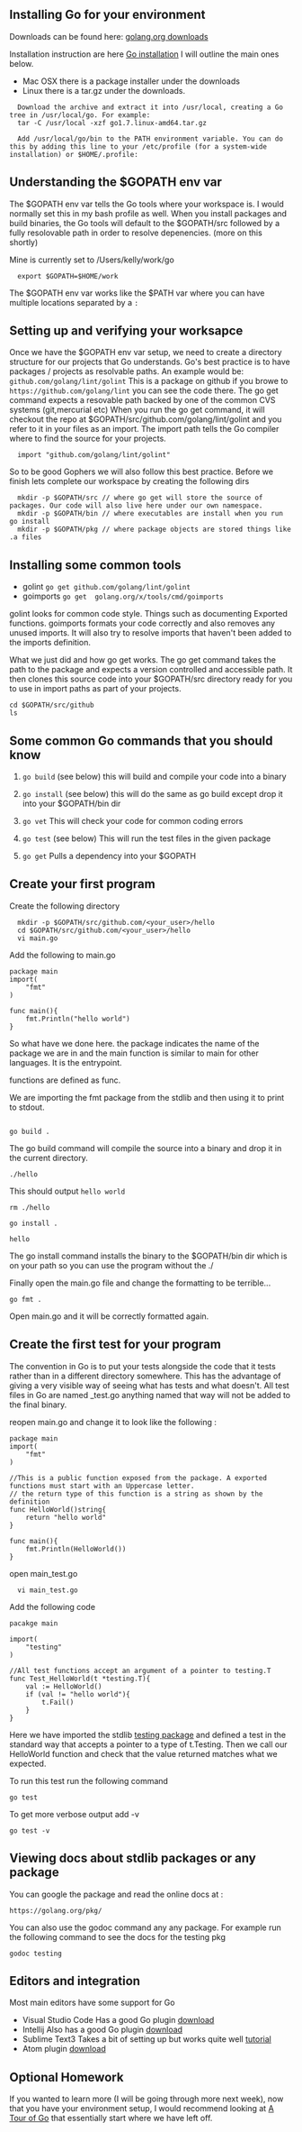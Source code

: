 ## Installing Go for your environment

Downloads can be found here: [golang.org downloads](https://golang.org/dl/)

Installation instruction are here [Go installation](https://golang.org/doc/install) I will outline the main ones below.

- Mac OSX there is a package installer under the downloads
- Linux there is a tar.gz under the downloads.

```
  Download the archive and extract it into /usr/local, creating a Go tree in /usr/local/go. For example:
  tar -C /usr/local -xzf go1.7.linux-amd64.tar.gz
```

```
  Add /usr/local/go/bin to the PATH environment variable. You can do this by adding this line to your /etc/profile (for a system-wide installation) or $HOME/.profile:
```  

## Understanding the $GOPATH env var

The $GOPATH env var tells the Go tools where your workspace is. I would normally set this in my bash profile as well.
When you install packages and build binaries, the Go tools will default to the $GOPATH/src followed by a fully resolovable path in order to resolve depenencies. (more on this shortly)

Mine is currently set to /Users/kelly/work/go

```
  export $GOPATH=$HOME/work

```

The $GOPATH env var works like the $PATH var where you can have multiple locations separated by a ``` : ```

## Setting up and verifying your worksapce

Once we have the $GOPATH env var setup, we need to create a directory structure for our projects that Go understands.
Go's best practice is to have packages / projects as resolvable paths. An example would be: ``` github.com/golang/lint/golint ```
This is a package on github if you browe to ``` https://github.com/golang/lint ``` you can see the code there. The go get command expects a resovable path backed by one of the common CVS systems (git,mercurial etc)
When you run the go get command, it will checkout the repo at $GOPATH/src/github.com/golang/lint/golint and you refer to it in your files as an import. The import path tells the Go compiler where to find the source for your projects.
```
  import "github.com/golang/lint/golint"
```

So to be good Gophers we will also follow this best practice. Before we finish lets complete our workspace by creating the following dirs

```
  mkdir -p $GOPATH/src // where go get will store the source of packages. Our code will also live here under our own namespace.
  mkdir -p $GOPATH/bin // where executables are install when you run go install
  mkdir -p $GOPATH/pkg // where package objects are stored things like .a files

```  

## Installing some common tools
 - golint  ``` go get github.com/golang/lint/golint ```  
 - goimports ``` go get  golang.org/x/tools/cmd/goimports ```

golint looks for common code style. Things such as documenting Exported functions.
goimports formats your code correctly and also removes any unused imports. It will also try to resolve imports that haven't been added to the imports definition.

What we just did and how go get works. The go get command takes the path to the package and expects a version controlled and accessible path. It then clones this source code into your
$GOPATH/src directory ready for you to use in import paths as part of your projects.

```
cd $GOPATH/src/github
ls
```

## Some common Go commands that you should know

1) ``` go build ``` (see below) this will build and compile your code into a binary

2) ``` go install ``` (see below) this will do the same as go build except drop it into your $GOPATH/bin dir

3) ``` go vet ``` This will check your code for common coding errors

4) ``` go test ``` (see below) This will run the test files in the given package

5) ``` go get ``` Pulls a dependency into your $GOPATH

## Create your first program
Create the following directory
```
  mkdir -p $GOPATH/src/github.com/<your_user>/hello
  cd $GOPATH/src/github.com/<your_user>/hello
  vi main.go
```
Add the following to main.go

```
package main
import(
    "fmt"
)

func main(){
    fmt.Println("hello world")
}

```
So what have we done here. the package indicates the name of the package we are in and the main function is similar to main for other languages. It is the entrypoint.

functions are defined as func.

We are importing the fmt package from the stdlib and then using it to print to stdout.

```

go build .

```

The go build command will compile the source into a binary and drop it in the current directory.

```
./hello

```

This should output ``` hello world ```

```
rm ./hello

go install .

hello

```
The go install command installs the binary to the $GOPATH/bin dir which is on your path so you can use the program without the ./

Finally open the main.go file and change the formatting to be terrible...

```
go fmt .

```

Open main.go and it will be correctly formatted again.



## Create the first test for your program

The convention in Go is to put your tests alongside the code that it tests rather than in a different directory somewhere. This has the advantage of giving a very visible
way of seeing what has tests and what doesn't. All test files in Go are named _test.go anything named that way will not be added to the final binary.


reopen main.go and change it to look like the following :

```
package main
import(
    "fmt"
)

//This is a public function exposed from the package. A exported functions must start with an Uppercase letter.
// the return type of this function is a string as shown by the definition
func HelloWorld()string{
    return "hello world"
}

func main(){
    fmt.Println(HelloWorld())
}

```

open main_test.go

```
  vi main_test.go
```

Add the following code

```
pacakge main

import(
    "testing"
)

//All test functions accept an argument of a pointer to testing.T
func Test_HelloWorld(t *testing.T){
    val := HelloWorld()
    if (val != "hello world"){
        t.Fail()
    }
}

```

Here we have imported the stdlib [testing package](https://golang.org/pkg/testing/) and defined a test in the standard way that accepts a pointer to a type of t.Testing.
Then we call our HelloWorld function and check that the value returned matches what we expected.

To run this test run the following command

```
go test

```

To get more verbose output add -v

```
go test -v

```

## Viewing docs about stdlib packages or any package

You can google the package and read the online docs at :

```
https://golang.org/pkg/
```

You can also use the godoc command any any package. For example run the following command to see the docs for the testing pkg

```
godoc testing

```


## Editors and integration
Most main editors have some support for Go

- Visual Studio Code Has a good Go plugin [download](https://code.visualstudio.com)
- Intellij Also has a good Go plugin [download](https://www.jetbrains.com/idea/)
- Sublime Text3 Takes a bit of setting up but works quite well [tutorial](https://www.wolfe.id.au/2015/03/05/using-sublime-text-for-go-development/)
- Atom plugin [download](https://atom.io/packages/go-plus)

## Optional Homework

If you wanted to learn more (I will be going through more next week), now that you have your
environment setup, I would recommend looking at [A Tour of Go](https://tour.golang.org/welcome/1) that essentially start where we have left off.
